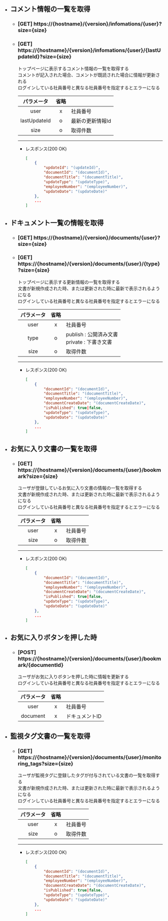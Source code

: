 - ## コメント情報の一覧を取得
    - ### [GET] https://{hostname}/{version}/infomations/{user}?size={size}
    - ### [GET] https://{hostname}/{version}/infomations/{user}/{lastUpdateId}?size={size}
        トップページに表示するコメント情報の一覧を取得する<br>
        コメントが記入された場合、コメントが既読された場合に情報が更新される<br>
        ログインしている社員番号と異なる社員番号を指定するとエラーになる


        | パラメータ | 省略 |  |  
        | :---: | :---: | --- |
        | user | x | 社員番号 |
        | lastUpdateId | o | 最新の更新情報Id |
        | size | o | 取得件数 |
        
        ---
        - レスポンス(200 OK)
            ```json
            [
                {
                    "updateId": "(updateId)",
                    "documentId": "(documentId)",
                    "documentTitle": "(documentTitle)",
                    "updateType": "(updateType)",
                    "employeeNumber": "(employeeNumber)",
                    "updateDate": "(updateDate)"
                },
                ...
            ]
            ```


- ## ドキュメント一覧の情報を取得
    - ### [GET] https://{hostname}/{version}/documents/{user}?size={size}
    - ### [GET] https://{hostname}/{version}/documents/{user}/{type}?size={size}
        トップページに表示する更新情報の一覧を取得する<br>
        文書が新規作成された時、または更新された時に最新で表示されるようになる<br>
        ログインしている社員番号と異なる社員番号を指定するとエラーになる


        | パラメータ | 省略 |  |  
        | :---: | :---: | --- |
        | user | x | 社員番号 |
        | type | o | publish : 公開済み文書<br>private : 下書き文書 |
        | size | o | 取得件数 |
        
        ---
        - レスポンス(200 OK)
            ```json
            [
                {
                    "documentId": "(documentId)",
                    "documentTitle": "(documentTitle)",
                    "employeeNumber": "(employeeNumber)",
                    "documentCreateDate": "(documentCreateDate)",
                    "isPublished": true|false,
                    "updateType": "(updateType)",
                    "updateDate": "(updateDate)"
                },
                ...
            ]
            ```


- ## お気に入り文書の一覧を取得
    - ### [GET] https://{hostname}/{version}/documents/{user}/bookmark?size={size}
        ユーザが登録しているお気に入り文書の情報の一覧を取得する<br>
        文書が新規作成された時、または更新された時に最新で表示されるようになる<br>
        ログインしている社員番号と異なる社員番号を指定するとエラーになる


        | パラメータ | 省略 |  |  
        | :---: | :---: | --- |
        | user | x | 社員番号 |
        | size | o | 取得件数 |
        
        ---
        - レスポンス(200 OK)
            ```json
            [
                {
                    "documentId": "(documentId)",
                    "documentTitle": "(documentTitle)",
                    "employeeNumber": "(employeeNumber)",
                    "documentCreateDate": "(documentCreateDate)",
                    "isPublished": true|false,
                    "updateType": "(updateType)",
                    "updateDate": "(updateDate)"
                },
                ...
            ]
            ```

- ## お気に入りボタンを押した時
    - ### [POST] https://{hostname}/{version}/documents/{user}/bookmark/{documentId}
        ユーザがお気に入りボタンを押した時に情報を更新する<br>
        ログインしている社員番号と異なる社員番号を指定するとエラーになる


        | パラメータ | 省略 |  |  
        | :---: | :---: | --- |
        | user | x | 社員番号 |
        | document | x | ドキュメントID |


        
        
- ## 監視タグ文書の一覧を取得
    - ### [GET] https://{hostname}/{version}/documents/{user}/monitoring_tags?size={size}
        ユーザが監視タグに登録したタグが付与されている文書の一覧を取得する<br>
        文書が新規作成された時、または更新された時に最新で表示されるようになる<br>
        ログインしている社員番号と異なる社員番号を指定するとエラーになる

        | パラメータ | 省略 |  |  
        | :---: | :---: | --- |
        | user | x | 社員番号 |
        | size | o | 取得件数 |
        
        ---
        - レスポンス(200 OK)
            ```json
            [
                {
                    "documentId": "(documentId)",
                    "documentTitle": "(documentTitle)",
                    "employeeNumber": "(employeeNumber)",
                    "documentCreateDate": "(documentCreateDate)",
                    "isPublished": true|false,
                    "updateType": "(updateType)",
                    "updateDate": "(updateDate)"
                },
                ...
            ]
            ```
